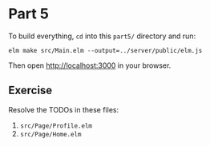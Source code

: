 # Part 5

To build everything, `cd` into this `part5/` directory and run:

```shell
elm make src/Main.elm --output=../server/public/elm.js
```

Then open [http://localhost:3000](http://localhost:3000) in your browser.

## Exercise

Resolve the TODOs in these files:

1. `src/Page/Profile.elm`
2. `src/Page/Home.elm`
